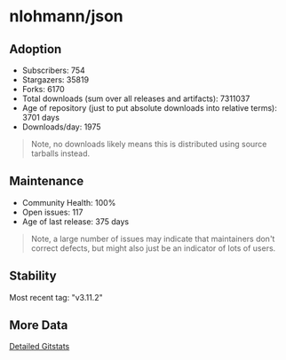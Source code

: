 # nlohmann/json

## Adoption

- Subscribers: 754
- Stargazers: 35819
- Forks: 6170
- Total downloads (sum over all releases and artifacts): 7311037
- Age of repository (just to put absolute downloads into relative terms): 3701 days
- Downloads/day: 1975

> Note, no downloads likely means this is distributed using source tarballs instead.

## Maintenance

- Community Health: 100%
- Open issues: 117
- Age of last release: 375 days

> Note, a large number of issues may indicate that maintainers don't correct defects, but might also
> just be an indicator of lots of users.

## Stability

Most recent tag: "v3.11.2"

## More Data

[Detailed Gitstats](/bazel-catalog/gitstats/nlohmann/json)

